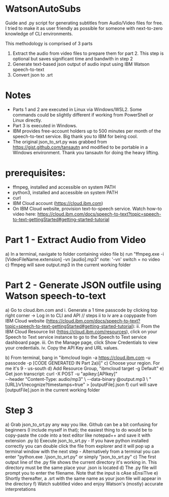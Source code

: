 # WatsonAutoSubs
Guide and .py script for generating subtitles from Audio/Video files for free. I tried to make it as user friendly as possible for someone with next-to-zero knowledge of CLI environments. 

This methodology is comprised of 3 parts
1. Extract the audio from video files to prepare them for part 2. This step is optional but saves significant time and bandwith in step 2
2. Generate text-based json output of audio input using IBM Watson speech-to-text
3. Convert json to .srt

# Notes
- Parts 1 and 2 are executed in Linux via Windows/WSL2. Some commands could be slightly different if working from PowerShell or Linux directly.
- Part 3 is executed in Windows.
- IBM provides free-account holders up to 500 minutes per month of the speech-to-text service. Big thank you to IBM for being cool. 
- The original json_to_srt.py was grabbed from https://gist.github.com/tansautn and modified to be portable in a Windows environment. Thank you tansautn for doing the heavy lifting.

# prerequisites:
- ffmpeg, installed and accessible on system PATH
- python3, installed and accessible on system PATH
- curl
- IBM Cloud account (https://cloud.ibm.com)
- On IBM Cloud website, provision text-to-speech service. Watch how-to video here: https://cloud.ibm.com/docs/speech-to-text?topic=speech-to-text-gettingStarted#getting-started-tutorial

# Part 1 - Extract Audio from Video
a) In a terminal, navigate to folder containing video file
b) run "ffmpeg.exe -i [VideoFileName.extension] -vn [audio].mp3"
  note: '-vn' switch = no video
c) ffmpeg will save output.mp3 in the current working folder

# Part 2 - Generate JSON outfile using Watson speech-to-text
a) Go to cloud.ibm.com and 
    i.   Generate a 1 time passcode by clicking top right corner -> Log in to CLI and API
    // steps ii to iv are a copypaste from IBM Cloud website (https://cloud.ibm.com/docs/speech-to-text?topic=speech-to-text-gettingStarted#getting-started-tutorial):
    ii.  From the IBM Cloud Resource list (https://cloud.ibm.com/resources), click on your Speech to Text service instance to go to the Speech to Text service dashboard page.
    iii. On the Manage page, click Show Credentials to view your credentials.
    iv.  Copy the API Key and URL values.

b) From terminal, bang in "ibmcloud login -a https://cloud.ibm.com -u passcode -p [CODE GENERATED IN Part 2a)i]"
c) Choose your region. For me it's 9 - us-south
d) Add Resource Group, "ibmcloud target -g Default"
e) Get json transcript:
        curl -X POST -u "apikey:[APIkey]" \
        --header "Content-Type: audio/mp3" \ 
        --data-binary @output.mp3 \ 
        "[URL]/v1/recognize?timestamps=true" > [outputFile].json
f) curl will save [outputFile].json in the current working folder

# Step 3
a) Grab json_to_srt.py any way you like. Github can be a bit confusing for beginners (I include myself in that); the easiest thing to do would be to copy-paste the code into a text editor like notepad++ and save it with extension .py
b) Execute json_to_srt.py
		- If you have python installed correctly you can double click the file from explorer and it will pop up a terminal window with the next step
		- Alternatively from a terminal you can enter "python.exe .\json_to_srt.py" or simply "json_to_srt.py"
c) The first output line of the .py file shows the current directory it's working in. This directory must be the same place your .json is located
d) The .py file will prompt you to enter the filename. Note that the input is cAse sEnsiTIve
e) Shortly thereafter, a .srt with the same name as your json file will appear in the directory
f) Watch subtitled video and enjoy Watson's (mostly) accurate interpretations
